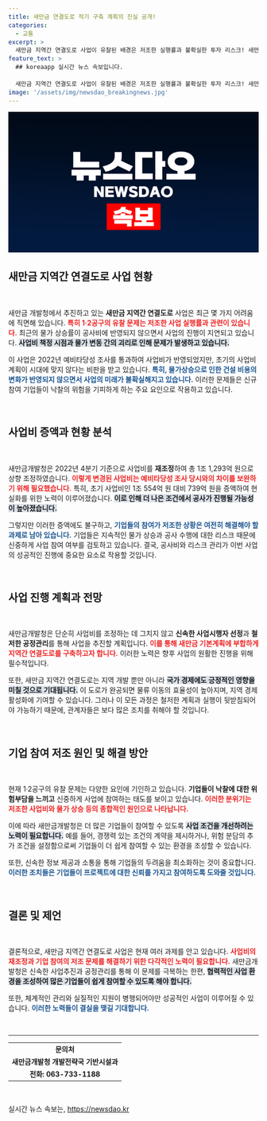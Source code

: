 ```yaml
---
title: 새만금 연결도로 적기 구축 계획의 진실 공개!
categories:
  - 교통
excerpt: >
  새만금 지역간 연결도로 사업이 유찰된 배경은 저조한 실행률과 불확실한 투자 리스크! 새만금개발청은 사업비 현실화에 나섰지만, 과연 이 새로운 전략은 성공할 수 있을까? 클릭하여 진실을 확인하세요!
feature_text: >
  ## koreaapp 실시간 뉴스 속보입니다.

  새만금 지역간 연결도로 사업이 유찰된 배경은 저조한 실행률과 불확실한 투자 리스크! 새만금개발청은 사업비 현실화에 나섰지만, 과연 이 새로운 전략은 성공할 수 있을까? 클릭하여 진실을 확인하세요!
image: '/assets/img/newsdao_breakingnews.jpg'
---
```


<p><img src="/assets/img/newsdao_breakingnews.jpg" alt="koreaapp 속보" /></p>

<h2 data-ke-size="size26">새만금 지역간 연결도로 사업 현황</h2>

<p data-ke-size="size16">&nbsp;</p>

<p>새만금 개발청에서 추진하고 있는 <b>새만금 지역간 연결도로</b> 사업은 최근 몇 가지 어려움에 직면해 있습니다. <b><span style="color: #ee2323;">특히 1·2공구의 유찰 문제는 저조한 사업 실행률과 관련이 있습니다.</span></b> 최근의 물가 상승률이 공사비에 반영되지 않으면서 사업의 진행이 지연되고 있습니다. <b><span style="background-color: #21538527;">사업비 책정 시점과 물가 변동 간의 괴리로 인해 문제가 발생하고 있습니다.</span></b></p>

<p>이 사업은 2022년 예비타당성 조사를 통과하여 사업비가 반영되었지만, 초기의 사업비 계획이 시대에 맞지 않다는 비판을 받고 있습니다. <b><span style="color: #1a5490;">특히, 물가상승으로 인한 건설 비용의 변화가 반영되지 않으면서 사업의 미래가 불확실해지고 있습니다.</span></b> 이러한 문제들은 신규 참여 기업들이 낙찰의 위험을 기피하게 하는 주요 요인으로 작용하고 있습니다.</p>

<p data-ke-size="size16">&nbsp;</p>

<h2 data-ke-size="size26">사업비 증액과 현황 분석</h2>

<p data-ke-size="size16">&nbsp;</p>

<p>새만금개발청은 2022년 4분기 기준으로 사업비를 <b>재조정</b>하여 총 1조 1,293억 원으로 상향 조정하였습니다. <b><span style="color: #ee2323;">이렇게 변경된 사업비는 예비타당성 조사 당시와의 차이를 보완하기 위해 필요했습니다.</span></b> 특히, 초기 사업비인 1조 554억 원 대비 739억 원을 증액하여 현실화를 위한 노력이 이루어졌습니다. <b><span style="background-color: #21538527;">이로 인해 더 나은 조건에서 공사가 진행될 가능성이 높아졌습니다.</span></b></p>

<p>그렇지만 이러한 증액에도 불구하고, <b><span style="color: #1a5490;">기업들의 참여가 저조한 상황은 여전히 해결해야 할 과제로 남아 있습니다.</span></b> 기업들은 지속적인 물가 상승과 공사 수행에 대한 리스크 때문에 신중하게 사업 참여 여부를 검토하고 있습니다. 결국, 공사비와 리스크 관리가 이번 사업의 성공적인 진행에 중요한 요소로 작용할 것입니다.</p>

<p data-ke-size="size16">&nbsp;</p>

<h2 data-ke-size="size26">사업 진행 계획과 전망</h2>

<p data-ke-size="size16">&nbsp;</p>

<p>새만금개발청은 단순히 사업비를 조정하는 데 그치지 않고 <b>신속한 사업시행자 선정</b>과 <b>철저한 공정관리</b>를 통해 사업을 추진할 계획입니다. <b><span style="color: #ee2323;">이를 통해 새만금 기본계획에 부합하게 지역간 연결도로를 구축하고자 합니다.</span></b> 이러한 노력은 향후 사업의 원활한 진행을 위해 필수적입니다.</p>

<p>또한, 새만금 지역간 연결도로는 지역 개발 뿐만 아니라 <b><span style="background-color: #21538527;">국가 경제에도 긍정적인 영향을 미칠 것으로 기대됩니다.</span></b> 이 도로가 완공되면 물류 이동의 효율성이 높아지며, 지역 경제 활성화에 기여할 수 있습니다. 그러나 이 모든 과정은 철저한 계획과 실행이 뒷받침되어야 가능하기 때문에, 관계자들은 보다 많은 조치를 취해야 할 것입니다.</p>

<p data-ke-size="size16">&nbsp;</p>

<h2 data-ke-size="size26">기업 참여 저조 원인 및 해결 방안</h2>

<p data-ke-size="size16">&nbsp;</p>

<p>현재 1·2공구의 유찰 문제는 다양한 요인에 기인하고 있습니다. <b>기업들이 낙찰에 대한 위험부담을 느끼고</b> 신중하게 사업에 참여하는 태도를 보이고 있습니다. <b><span style="color: #ee2323;">이러한 분위기는 저조한 사업비와 물가 상승 등의 종합적인 원인으로 나타납니다.</span></b></p>

<p>이에 따라 새만금개발청은 더 많은 기업들이 참여할 수 있도록 <b><span style="background-color: #21538527;">사업 조건을 개선하려는 노력이 필요합니다.</span></b> 예를 들어, 경쟁력 있는 조건의 계약을 제시하거나, 위험 분담의 추가 조건을 설정함으로써 기업들이 더 쉽게 참여할 수 있는 환경을 조성할 수 있습니다.</p>

<p>또한, 신속한 정보 제공과 소통을 통해 기업들의 두려움을 최소화하는 것이 중요합니다. <b><span style="color: #1a5490;">이러한 조치들은 기업들이 프로젝트에 대한 신뢰를 가지고 참여하도록 도와줄 것입니다.</span></b></p>

<p data-ke-size="size16">&nbsp;</p>

<h2 data-ke-size="size26">결론 및 제언</h2>

<p data-ke-size="size16">&nbsp;</p>

<p>결론적으로, 새만금 지역간 연결도로 사업은 현재 여러 과제를 안고 있습니다. <b><span style="color: #ee2323;">사업비의 재조정과 기업 참여의 저조 문제를 해결하기 위한 다각적인 노력이 필요합니다.</span></b> 새만금개발청은 신속한 사업추진과 공정관리를 통해 이 문제를 극복하는 한편, <b><span style="background-color: #21538527;">협력적인 사업 환경을 조성하여 많은 기업들이 쉽게 참여할 수 있도록 해야 합니다.</span></b></p>

<p>또한, 체계적인 관리와 실질적인 지원이 병행되어야만 성공적인 사업이 이루어질 수 있습니다. <b><span style="color: #1a5490;">이러한 노력들이 결실을 맺길 기대합니다.</span></b> </p>

<p data-ke-size="size16">&nbsp;</p>

<hr style="height: 1px; border: none; background-color: #333;"/>

<table style="width:100%; border-collapse: collapse;">
  <tr>
    <td style="text-align: center; height: 17px;"><b>문의처</b></td>
  </tr>
  <tr>
    <td style="text-align: center; height: 17px;"><b>새만금개발청 개발전략국 기반시설과</b></td>
  </tr>
  <tr>
    <td style="text-align: center; height: 17px;"><b>전화: 063-733-1188</b></td>
  </tr>
</table>

<p data-ke-size="size16">&nbsp;</p>
실시간 뉴스 속보는, <a href="https://newsdao.kr" rel="dofollow">https://newsdao.kr</a>


